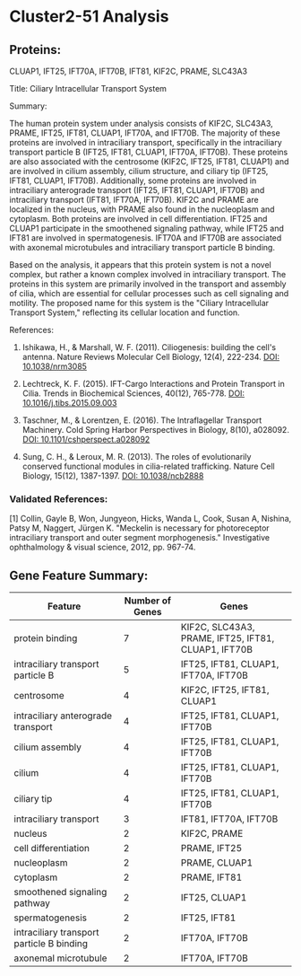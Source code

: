 # Cluster2-51 Analysis

## Proteins: 

CLUAP1, IFT25, IFT70A, IFT70B, IFT81, KIF2C, PRAME, SLC43A3

Title: Ciliary Intracellular Transport System

Summary:

The human protein system under analysis consists of KIF2C, SLC43A3, PRAME, IFT25, IFT81, CLUAP1, IFT70A, and IFT70B. The majority of these proteins are involved in intraciliary transport, specifically in the intraciliary transport particle B (IFT25, IFT81, CLUAP1, IFT70A, IFT70B). These proteins are also associated with the centrosome (KIF2C, IFT25, IFT81, CLUAP1) and are involved in cilium assembly, cilium structure, and ciliary tip (IFT25, IFT81, CLUAP1, IFT70B). Additionally, some proteins are involved in intraciliary anterograde transport (IFT25, IFT81, CLUAP1, IFT70B) and intraciliary transport (IFT81, IFT70A, IFT70B). KIF2C and PRAME are localized in the nucleus, with PRAME also found in the nucleoplasm and cytoplasm. Both proteins are involved in cell differentiation. IFT25 and CLUAP1 participate in the smoothened signaling pathway, while IFT25 and IFT81 are involved in spermatogenesis. IFT70A and IFT70B are associated with axonemal microtubules and intraciliary transport particle B binding.

Based on the analysis, it appears that this protein system is not a novel complex, but rather a known complex involved in intraciliary transport. The proteins in this system are primarily involved in the transport and assembly of cilia, which are essential for cellular processes such as cell signaling and motility. The proposed name for this system is the "Ciliary Intracellular Transport System," reflecting its cellular location and function.

References:

1. Ishikawa, H., & Marshall, W. F. (2011). Ciliogenesis: building the cell's antenna. Nature Reviews Molecular Cell Biology, 12(4), 222-234. [DOI: 10.1038/nrm3085](https://www.nature.com/articles/nrm3085)

2. Lechtreck, K. F. (2015). IFT-Cargo Interactions and Protein Transport in Cilia. Trends in Biochemical Sciences, 40(12), 765-778. [DOI: 10.1016/j.tibs.2015.09.003](https://www.sciencedirect.com/science/article/pii/S0968000415001621)

3. Taschner, M., & Lorentzen, E. (2016). The Intraflagellar Transport Machinery. Cold Spring Harbor Perspectives in Biology, 8(10), a028092. [DOI: 10.1101/cshperspect.a028092](https://cshperspectives.cshlp.org/content/8/10/a028092)

4. Sung, C. H., & Leroux, M. R. (2013). The roles of evolutionarily conserved functional modules in cilia-related trafficking. Nature Cell Biology, 15(12), 1387-1397. [DOI: 10.1038/ncb2888](https://www.nature.com/articles/ncb2888)

### Validated References: 

[1] Collin, Gayle B, Won, Jungyeon, Hicks, Wanda L, Cook, Susan A, Nishina, Patsy M, Naggert, Jürgen K. "Meckelin is necessary for photoreceptor intraciliary transport and outer segment morphogenesis." Investigative ophthalmology & visual science, 2012, pp. 967-74.



## Gene Feature Summary: 

| Feature | Number of Genes | Genes |
| --- | --- | --- |
| protein binding | 7 | KIF2C, SLC43A3, PRAME, IFT25, IFT81, CLUAP1, IFT70B |
| intraciliary transport particle B | 5 | IFT25, IFT81, CLUAP1, IFT70A, IFT70B |
| centrosome | 4 | KIF2C, IFT25, IFT81, CLUAP1 |
| intraciliary anterograde transport | 4 | IFT25, IFT81, CLUAP1, IFT70B |
| cilium assembly | 4 | IFT25, IFT81, CLUAP1, IFT70B |
| cilium | 4 | IFT25, IFT81, CLUAP1, IFT70B |
| ciliary tip | 4 | IFT25, IFT81, CLUAP1, IFT70B |
| intraciliary transport | 3 | IFT81, IFT70A, IFT70B |
| nucleus | 2 | KIF2C, PRAME |
| cell differentiation | 2 | PRAME, IFT25 |
| nucleoplasm | 2 | PRAME, CLUAP1 |
| cytoplasm | 2 | PRAME, IFT81 |
| smoothened signaling pathway | 2 | IFT25, CLUAP1 |
| spermatogenesis | 2 | IFT25, IFT81 |
| intraciliary transport particle B binding | 2 | IFT70A, IFT70B |
| axonemal microtubule | 2 | IFT70A, IFT70B |

